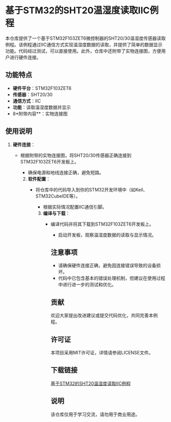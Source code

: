 # 基于STM32的SHT20温湿度读取IIC例程

本仓库提供了一个基于STM32F103ZET6微控制器的SHT20/30温湿度传感器读取例程。该例程通过IIC通信方式实现温湿度数据的读取，并提供了简单的数据显示功能。代码经过测试，可以直接使用。此外，仓库中还附带了实物连接图，方便用户进行硬件连接。

## 功能特点

- **硬件平台**：STM32F103ZET6
- **传感器**：SHT20/30
- **通信方式**：IIC
- **功能**：读取温湿度数据并显示
- 8*附带内容**：实物连接图

## 使用说明

1. **硬件连接**：
   - 根据附带的实物连接图，将SHT20/30传感器正确连接到STM32F103ZET6开发板上。
      - 确保电源和地线连接正确，避免短路。

      2. **软件配置**：
         - 将仓库中的代码导入到你的STM32开发环境中（如Keil、STM32CubeIDE等）。
            - 根据实际情况配置IIC通信引脚。

            3. **编译与下载**：
               - 编译代码并将其下载到STM32F103ZET6开发板上。
                  - 启动开发板，观察温湿度数据的读取与显示情况。

                  ## 注意事项

                  - 请确保硬件连接正确，避免因连接错误导致的设备损坏。
                  - 代码中已包含基本的错误处理机制，但建议在使用过程中进行进一步的测试和优化。

                  ## 贡献

                  欢迎大家提出改进建议或提交代码优化，共同完善本例程。

                  ## 许可证

                  本项目采用MIT许可证，详情请参阅LICENSE文件。

                  ## 下载链接
                  [基于STM32的SHT20温湿度读取IIC例程](https://pan.quark.cn/s/29f6834b500c)

                  ## 说明

                  该仓库仅用于学习交流，请勿用于商业用途。
